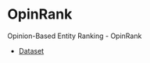 # OpinRank
Opinion-Based Entity Ranking - OpinRank
- [Dataset](https://github.com/kavgan/OpinRank/blob/master/OpinRankDatasetWithJudgments.zip)
 

